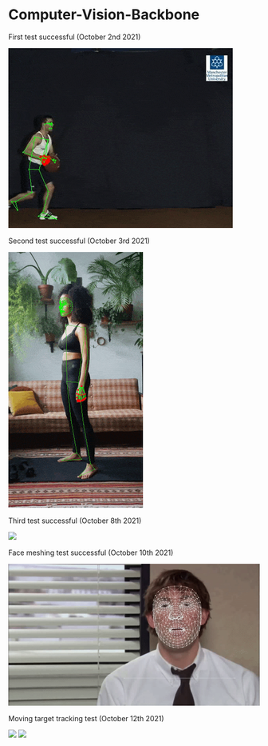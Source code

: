 # Computer-Vision-Backbone

First test successful (October 2nd 2021)

![](https://github.com/Carji/Computer-Vision-Backbone/blob/main/sampled_output/sample_1.gif?raw=true)

Second test successful (October 3rd 2021)

![](https://github.com/Carji/Computer-Vision-Backbone/blob/main/sampled_output/sample_2.gif?raw=true)

Third test successful (October 8th 2021)

![](https://github.com/Carji/Computer-Vision-Backbone/blob/main/sampled_output/sample_3.gif?raw=true)

Face meshing test successful (October 10th 2021)

![](https://github.com/Carji/Computer-Vision-Backbone/blob/main/sampled_output/sample_4.gif?raw=true)

Moving target tracking test (October 12th 2021)

![](https://github.com/Carji/Computer-Vision-Backbone/blob/main/analysed/moving_sample.gif?raw=true)
![](https://github.com/Carji/Computer-Vision-Backbone/blob/main/sampled_output/sample_5.gif?raw=true)